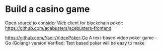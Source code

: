 # Build a casino game 

Open source to consider
Web client for blockchain poker: https://github.com/acebusters/acebusters-frontend

https://github.com/Yaoir/VideoPoker-Go
A text-based video poker game - Go (Golang) version
Verified: Text based poker will be easy to make